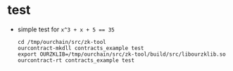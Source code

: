 # test

- simple test for `x^3 + x + 5 == 35`

	```
	cd /tmp/ourchain/src/zk-tool
	ourcontract-mkdll contracts_example test
	export OURZKLIB=/tmp/ourchain/src/zk-tool/build/src/libourzklib.so
	ourcontract-rt contracts_example test
	```